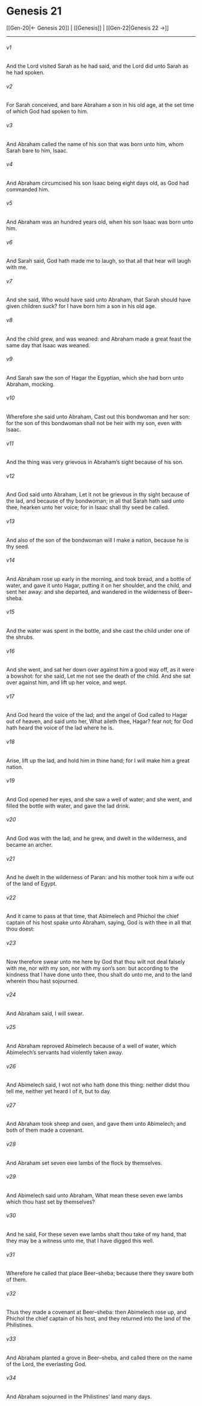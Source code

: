 # Genesis 21

[[Gen-20|← Genesis 20]] | [[Genesis]] | [[Gen-22|Genesis 22 →]]
***

###### v1
And the Lord visited Sarah as he had said, and the Lord did unto Sarah as he had spoken.
###### v2
For Sarah conceived, and bare Abraham a son in his old age, at the set time of which God had spoken to him.
###### v3
And Abraham called the name of his son that was born unto him, whom Sarah bare to him, Isaac.
###### v4
And Abraham circumcised his son Isaac being eight days old, as God had commanded him.
###### v5
And Abraham was an hundred years old, when his son Isaac was born unto him.
###### v6
And Sarah said, God hath made me to laugh, so that all that hear will laugh with me.
###### v7
And she said, Who would have said unto Abraham, that Sarah should have given children suck? for I have born him a son in his old age.
###### v8
And the child grew, and was weaned: and Abraham made a great feast the same day that Isaac was weaned.
###### v9
And Sarah saw the son of Hagar the Egyptian, which she had born unto Abraham, mocking.
###### v10
Wherefore she said unto Abraham, Cast out this bondwoman and her son: for the son of this bondwoman shall not be heir with my son, even with Isaac.
###### v11
And the thing was very grievous in Abraham’s sight because of his son.
###### v12
And God said unto Abraham, Let it not be grievous in thy sight because of the lad, and because of thy bondwoman; in all that Sarah hath said unto thee, hearken unto her voice; for in Isaac shall thy seed be called.
###### v13
And also of the son of the bondwoman will I make a nation, because he is thy seed.
###### v14
And Abraham rose up early in the morning, and took bread, and a bottle of water, and gave it unto Hagar, putting it on her shoulder, and the child, and sent her away: and she departed, and wandered in the wilderness of Beer–sheba.
###### v15
And the water was spent in the bottle, and she cast the child under one of the shrubs.
###### v16
And she went, and sat her down over against him a good way off, as it were a bowshot: for she said, Let me not see the death of the child. And she sat over against him, and lift up her voice, and wept.
###### v17
And God heard the voice of the lad; and the angel of God called to Hagar out of heaven, and said unto her, What aileth thee, Hagar? fear not; for God hath heard the voice of the lad where he is.
###### v18
Arise, lift up the lad, and hold him in thine hand; for I will make him a great nation.
###### v19
And God opened her eyes, and she saw a well of water; and she went, and filled the bottle with water, and gave the lad drink.
###### v20
And God was with the lad; and he grew, and dwelt in the wilderness, and became an archer.
###### v21
And he dwelt in the wilderness of Paran: and his mother took him a wife out of the land of Egypt.
###### v22
And it came to pass at that time, that Abimelech and Phichol the chief captain of his host spake unto Abraham, saying, God is with thee in all that thou doest:
###### v23
Now therefore swear unto me here by God that thou wilt not deal falsely with me, nor with my son, nor with my son’s son: but according to the kindness that I have done unto thee, thou shalt do unto me, and to the land wherein thou hast sojourned.
###### v24
And Abraham said, I will swear.
###### v25
And Abraham reproved Abimelech because of a well of water, which Abimelech’s servants had violently taken away.
###### v26
And Abimelech said, I wot not who hath done this thing: neither didst thou tell me, neither yet heard I of it, but to day.
###### v27
And Abraham took sheep and oxen, and gave them unto Abimelech; and both of them made a covenant.
###### v28
And Abraham set seven ewe lambs of the flock by themselves.
###### v29
And Abimelech said unto Abraham, What mean these seven ewe lambs which thou hast set by themselves?
###### v30
And he said, For these seven ewe lambs shalt thou take of my hand, that they may be a witness unto me, that I have digged this well.
###### v31
Wherefore he called that place Beer–sheba; because there they sware both of them.
###### v32
Thus they made a covenant at Beer–sheba: then Abimelech rose up, and Phichol the chief captain of his host, and they returned into the land of the Philistines.
###### v33
And Abraham planted a grove in Beer–sheba, and called there on the name of the Lord, the everlasting God.
###### v34
And Abraham sojourned in the Philistines’ land many days. 
